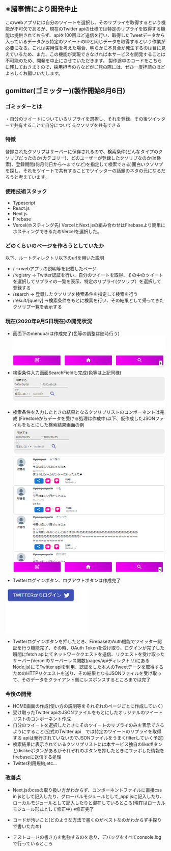 ## ※諸事情により開発中止
このwebアプリには自分のツイートを選択し、そのリプライを取得するという機能が不可欠であるが、現在のTwitter apiの仕様では特定のリプライを取得する機能は提供されておらず、apiを100回ほど送信を行い、取得したTweetデータから入っているデータから特定のツイートのIDと同じデータを取得するという作業が必要になる。これは実用性を考えた場合、明らかに不具合が発生するのは目に見えているため、また、この機能が実現できなければ本サービスを開発することは不可能のため、開発を中止にさせていただきます。
製作途中のコードをこちらに残しておきますので、採用担当の方などがご覧の際には、ぜひ一度拝読のほどよろしくお願いいたします。

## gomitter(ゴミッター)(製作開始8月6日)

### ゴミッターとは
・自分のツイートについているリプライを選択し、それを登録、その後ツイッターで共有することで自分についてるクソリプを共有できる


### 特徴
登録されたクソリプはサーバーに保存されるので、検索条件(どんなタイプのクソリプだったのか(カテゴリー)、どのユーザーが登録したクソリプなのか(id検索)、登録期間(何月何日から～までなど)を指定して検索できる)面白いクソリプを探し、それをツイートで共有することでツイッターの話題のネタの元になるだろうと考えています。

### 使用技術スタック
- Typescript
- React.js
- Next.js
- Firebase
- Vercel(ホスティング先)
VercelとNext.jsの組み合わせはFirebaseより簡単にホスティングできるためVercelを選択した。

### どのくらいのページを作ろうとしていたか
以下、ルートディレクトリ以下のurlを用いた説明
- / ｰ>webアプリの説明等を記載したページ
- /registry -> Twitter認証を行い、自分のツイートを取得、その中のツイートを選択してリプライの一覧を表示、特定のリプライ(クソリプ）を選択して登録する
- /search -> 登録したクソリプを検索条件を指定して検索を行う
- /result/[query] ->検索条件をもとに検索を行い、その結果として帰ってきたクソリプ一覧を表示する 

### 現在(2020年9月5日現在)の開発状況
- 画面下のmenubarは作成完了(色等の調整は随時行う)
![](./static/キャプチャ.PNG)
- 検索条件入力画面SearchFieldも完成(色等は上記同様)
![](./static/検索画面.PNG)
- 検索条件を入力したときの結果となるクソリプリストのコンポーネントは完成
(Firestoreからデータを受ける処理は作成中)以下、仮作成したJSONファイルをもとにした検索結果画面の例
![](./static/ツイートリスト.PNG)
- Twitterログインボタン、ログアウトボタンは作成完了

![](./static/buttonPNG.PNG)
- Twitterログインボタンを押したとき、FirebaseのAuth機能でツイッター認証を行う機能完了、その時、OAuth Tokenを受け取り、ログインが完了した瞬間にfetch apiにてネットワーククエストを送信、リクエストを受け取ったサーバー(Vercelのサーバーレス関数(pages/apiディレクトリ)にあるNode.js)にてTwitter apiを利用、認証をした本人のTweetデータを取得するためのHTTPリクエストを送り、その結果となるJSONファイルを受け取って、そのデータをクライアント側にレスポンスするところまでは完了

### 今後の開発
- HOME画面の作成(使い方の説明等をそれぞれのページごとに作成していく)
- 受け取ったTwitter apiのJSONファイルをもとにしたオリジナルのツイートリストのコンポーネント作成
- 自分のツイートを選択したときにそのツイートのリプライのみを表示できるようにすること(公式のTwitter api　では特定のツイートのリプライを取得する apiは発行されていないのでJSONファイルをうまくfilterしていく予定)
- 検索結果に表示されているクソリプリストには本サービス独自のlikeボタンとdislikeボタンがあるがそれぞれのボタンを押したときにファボした情報をfirebaseに送信する処理
- Twitter利用規約,etc...
### 改善点
- Next.jsのcssの取り扱い方がわからず、コンポーネントファイルに直接css in jsとして記入したり、グローバルモジュールとして_app.jsに記入したり、ローカルモジュールとして記入したりと混在しているところ(現在はローカルモジュール形式として修正中)
※修正完了

- コードが汚いこと(どのような方法で書くのがベストなのかわからず手探りで書いたため)

- テストコードの書き方を勉強するのを怠り、デバッグをすべてconsole.logで行っているところ



